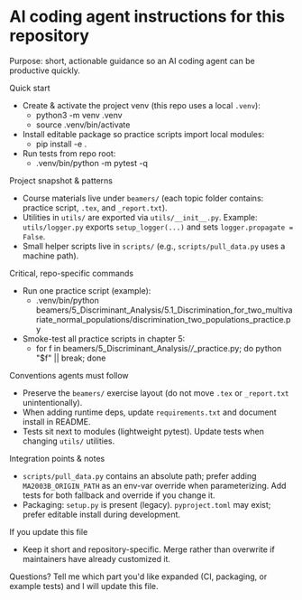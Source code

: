 # AI coding agent instructions for this repository

Purpose: short, actionable guidance so an AI coding agent can be productive quickly.

Quick start
- Create & activate the project venv (this repo uses a local `.venv`):
  - python3 -m venv .venv
  - source .venv/bin/activate
- Install editable package so practice scripts import local modules:
  - pip install -e .
- Run tests from repo root:
  - .venv/bin/python -m pytest -q

Project snapshot & patterns
- Course materials live under `beamers/` (each topic folder contains: practice script, `.tex`, and `_report.txt`).
- Utilities in `utils/` are exported via `utils/__init__.py`. Example: `utils/logger.py` exports `setup_logger(...)` and sets `logger.propagate = False`.
- Small helper scripts live in `scripts/` (e.g., `scripts/pull_data.py` uses a machine path).

Critical, repo-specific commands
- Run one practice script (example):
  - .venv/bin/python beamers/5_Discriminant_Analysis/5.1_Discrimination_for_two_multivariate_normal_populations/discrimination_two_populations_practice.py
- Smoke-test all practice scripts in chapter 5:
  - for f in beamers/5_Discriminant_Analysis/*/*_practice.py; do python "$f" || break; done

Conventions agents must follow
- Preserve the `beamers/` exercise layout (do not move `.tex` or `_report.txt` unintentionally).
- When adding runtime deps, update `requirements.txt` and document install in README.
- Tests sit next to modules (lightweight pytest). Update tests when changing `utils/` utilities.

Integration points & notes
- `scripts/pull_data.py` contains an absolute path; prefer adding `MA2003B_ORIGIN_PATH` as an env-var override when parameterizing. Add tests for both fallback and override if you change it.
- Packaging: `setup.py` is present (legacy). `pyproject.toml` may exist; prefer editable install during development.

If you update this file
- Keep it short and repository-specific. Merge rather than overwrite if maintainers have already customized it.

Questions? Tell me which part you'd like expanded (CI, packaging, or example tests) and I will update this file.
